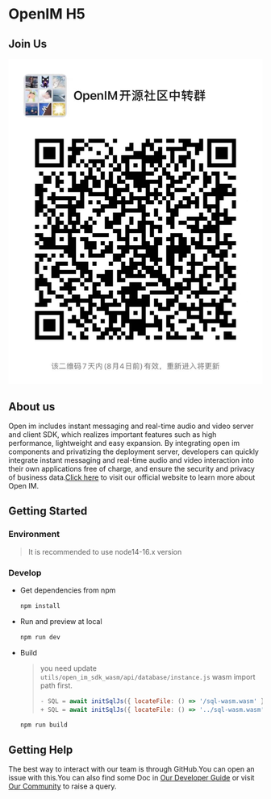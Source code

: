 # OpenIM H5

## Join Us 
![avatar](https://github.com/OpenIMSDK/OpenIM-Docs/blob/main/docs/images/WechatIMG20.jpeg)

## About us

Open im includes instant messaging and real-time audio and video server and client SDK, which realizes important features such as high performance, lightweight and easy expansion. By integrating open im components and privatizing the deployment server, developers can quickly integrate instant messaging and real-time audio and video interaction into their own applications free of charge, and ensure the security and privacy of business data.[Click here](https://www.openim.online) to visit our official website to learn more about Open IM.



## Getting Started

### Environment

> It is recommended to use node14-16.x version

### Develop

- Get dependencies from npm

  ```bash
  npm install 
  ```


- Run and preview at local

  ```bash
  npm run dev
  ```

- Build
    > you need update `utils/open_im_sdk_wasm/api/database/instance.js` wasm import path first.
    >
    > ```javascript
    > - SQL = await initSqlJs({ locateFile: () => '/sql-wasm.wasm' });
    > + SQL = await initSqlJs({ locateFile: () => '../sql-wasm.wasm' });
    > ```

  ```
  npm run build
  ```

## Getting Help

The best way to interact with our team is through GitHub.You can open an issue with this.You can also find some Doc in [Our Developer Guide](https://doc.rentsoft.cn/) or visit [Our Community](https://join.slack.com/t/openimsdk/shared_invite/zt-1tmoj26uf-_FDy3dowVHBiGvLk9e5Xkg) to raise a query.
